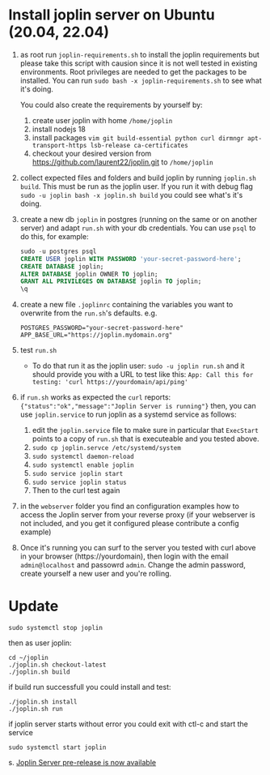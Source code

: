 # Install joplin server on Ubuntu (20.04, 22.04)

1. as root run `joplin-requirements.sh` to install the joplin requirements but please take this script with causion since it is not well tested in existing environments. Root privileges are needed to get the packages to be installed. You can run `sudo bash -x joplin-requirements.sh` to see what it's doing. 

    You could also create the requirements by yourself by:
    
    1. create user joplin with home `/home/joplin`
    2. install nodejs 18
    3. install packages `vim git build-essential python curl dirmngr apt-transport-https lsb-release ca-certificates`
    4. checkout your desired version from https://github.com/laurent22/joplin.git to `/home/joplin`
    
2. collect expected files and folders and build joplin by running `joplin.sh build`.  This must be run as the joplin user. If you run it with debug flag `sudo -u joplin bash -x joplin.sh build` you could see what's it's doing.

3. create a new db `joplin` in postgres (running on the same or on another server) and adapt `run.sh` with your db credentials. You can use `psql` to do this, for example:

    ```sql
    sudo -u postgres psql
    CREATE USER joplin WITH PASSWORD 'your-secret-password-here';
    CREATE DATABASE joplin;
    ALTER DATABASE joplin OWNER TO joplin;
    GRANT ALL PRIVILEGES ON DATABASE joplin TO joplin;
    \q
    ```

4. create a new file `.joplinrc` containing the variables you want to overwrite from the `run.sh`'s defaults. e.g.
    ````
    POSTGRES_PASSWORD="your-secret-password-here"
    APP_BASE_URL="https://joplin.mydomain.org"
    ````
    
5. test `run.sh`

    - To do that run it as the joplin user: `sudo -u joplin run.sh` and it should provide you with a URL to test like this:
        `App: Call this for testing: 'curl https://yourdomain/api/ping'`

6. if `run.sh` works as expected the `curl` reports:
    `{"status":"ok","message":"Joplin Server is running"}`
    then, you can use `joplin.service` to run joplin as a systemd service as follows:

    1. edit the `joplin.service` file to make sure in particular that `ExecStart` points to a copy of `run.sh` that is executeable and you tested above.
    2. `sudo cp joplin.servce /etc/systemd/system`
    3. `sudo systemctl daemon-reload`
    4. `sudo systemctl enable joplin`
    5. `sudo service joplin start`
    6. `sudo service joplin status`
    7. Then to the curl test again

7. in the `webserver` folder you find an configuration examples how to access the Joplin server from your reverse proxy (if your webserver is not included, and you get it configured please contribute a config example)

8. Once it's running you can surf to the server you tested with curl above in your browser (https://yourdomain), then login with the email `admin@localhost` and passowrd `admin`. Change the admin password, create yourself a new user and you're rolling.

# Update

```
sudo systemctl stop joplin
```

then as user joplin:
````
cd ~/joplin
./joplin.sh checkout-latest
./joplin.sh build
````

if build run successfull you could install and test:

```
./joplin.sh install
./joplin.sh run
```

if joplin server starts without error you could exit with ctl-c and start the service

```
sudo systemctl start joplin
```


s. [Joplin Server pre-release is now available](https://discourse.joplinapp.org/t/joplin-server-pre-release-is-now-available/13605/176)
